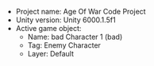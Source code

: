 <!-- UNITY CODE ASSIST INSTRUCTIONS START -->
- Project name: Age Of War Code Project
- Unity version: Unity 6000.1.5f1
- Active game object:
  - Name: bad Character 1 (bad)
  - Tag: Enemy Character
  - Layer: Default
<!-- UNITY CODE ASSIST INSTRUCTIONS END -->